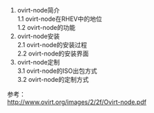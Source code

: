 1. ovirt-node简介  
   1.1 ovirt-node在RHEV中的地位  
   1.2 ovirt-node的功能  
2. ovirt-node安装  
   2.1 ovirt-node的安装过程  
   2.2 ovirt-node的安装界面  
3. ovirt-node定制  
   3.1 ovirt-node的ISO出包方式  
   3.2 ovirt-node的定制方式  


参考：  
http://www.ovirt.org/images/2/2f/Ovirt-node.pdf  
